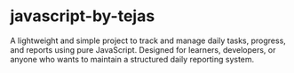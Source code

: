 # javascript-by-tejas
A lightweight and simple project to track and manage daily tasks, progress, and reports using pure JavaScript.
Designed for learners, developers, or anyone who wants to maintain a structured daily reporting system.
